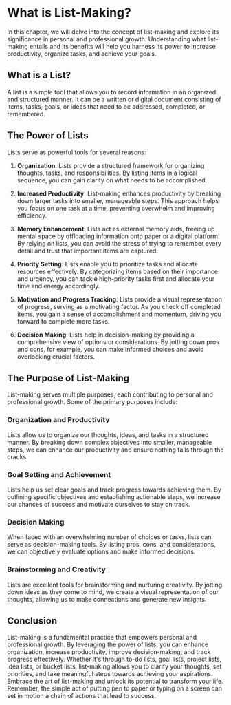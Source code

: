 What is List-Making?
===============================

In this chapter, we will delve into the concept of list-making and explore its significance in personal and professional growth. Understanding what list-making entails and its benefits will help you harness its power to increase productivity, organize tasks, and achieve your goals.

**What is a List?**
-------------------

A list is a simple tool that allows you to record information in an organized and structured manner. It can be a written or digital document consisting of items, tasks, goals, or ideas that need to be addressed, completed, or remembered.

**The Power of Lists**
----------------------

Lists serve as powerful tools for several reasons:

1. **Organization**: Lists provide a structured framework for organizing thoughts, tasks, and responsibilities. By listing items in a logical sequence, you can gain clarity on what needs to be accomplished.

2. **Increased Productivity**: List-making enhances productivity by breaking down larger tasks into smaller, manageable steps. This approach helps you focus on one task at a time, preventing overwhelm and improving efficiency.

3. **Memory Enhancement**: Lists act as external memory aids, freeing up mental space by offloading information onto paper or a digital platform. By relying on lists, you can avoid the stress of trying to remember every detail and trust that important items are captured.

4. **Priority Setting**: Lists enable you to prioritize tasks and allocate resources effectively. By categorizing items based on their importance and urgency, you can tackle high-priority tasks first and allocate your time and energy accordingly.

5. **Motivation and Progress Tracking**: Lists provide a visual representation of progress, serving as a motivating factor. As you check off completed items, you gain a sense of accomplishment and momentum, driving you forward to complete more tasks.

6. **Decision Making**: Lists help in decision-making by providing a comprehensive view of options or considerations. By jotting down pros and cons, for example, you can make informed choices and avoid overlooking crucial factors.

## The Purpose of List-Making

List-making serves multiple purposes, each contributing to personal and professional growth. Some of the primary purposes include:

### Organization and Productivity

Lists allow us to organize our thoughts, ideas, and tasks in a structured manner. By breaking down complex objectives into smaller, manageable steps, we can enhance our productivity and ensure nothing falls through the cracks.

### Goal Setting and Achievement

Lists help us set clear goals and track progress towards achieving them. By outlining specific objectives and establishing actionable steps, we increase our chances of success and motivate ourselves to stay on track.

### Decision Making

When faced with an overwhelming number of choices or tasks, lists can serve as decision-making tools. By listing pros, cons, and considerations, we can objectively evaluate options and make informed decisions.

### Brainstorming and Creativity

Lists are excellent tools for brainstorming and nurturing creativity. By jotting down ideas as they come to mind, we create a visual representation of our thoughts, allowing us to make connections and generate new insights.

**Conclusion**
--------------

List-making is a fundamental practice that empowers personal and professional growth. By leveraging the power of lists, you can enhance organization, increase productivity, improve decision-making, and track progress effectively. Whether it's through to-do lists, goal lists, project lists, idea lists, or bucket lists, list-making allows you to clarify your thoughts, set priorities, and take meaningful steps towards achieving your aspirations. Embrace the art of list-making and unlock its potential to transform your life. Remember, the simple act of putting pen to paper or typing on a screen can set in motion a chain of actions that lead to success.
